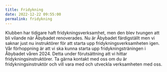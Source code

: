 ```yaml
---
title: Fridykning
date: 2022-12-22 09:55:00
permalink: fridykning
---
```

Klubben har tidigare haft fridykningsverksamhet, men den blev tvungen att bli vilande när Åbybadet renoverades. Nu är Åbybadet färdigställt men vi saknar just nu instruktörer för att starta upp fridykningsverksamheten igen. Vår förhoppning är att vi ska kunna starta upp fridykningsträningen i Åbybadet våren 2024. Detta under förutsättning att vi hittar fridykningsinstruktörer. Ta gärna kontakt med oss om du är fridykningsinstruktör och vill vara med och utveckla verksamheten med oss.